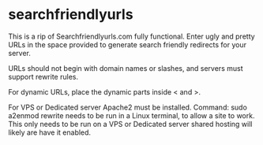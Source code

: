 # searchfriendlyurls
This is a rip of Searchfriendlyurls.com fully functional.
Enter ugly and pretty URLs in the space provided to generate search friendly redirects for your server.

URLs should not begin with domain names or slashes, and servers must support rewrite rules.

For dynamic URLs, place the dynamic parts inside < and >.

For VPS or Dedicated server Apache2 must be installed.
Command: sudo a2enmod rewrite
needs to be run in a Linux terminal, to allow a site to work.
This only needs to be run on a VPS or Dedicated server shared hosting will likely are have it enabled.
